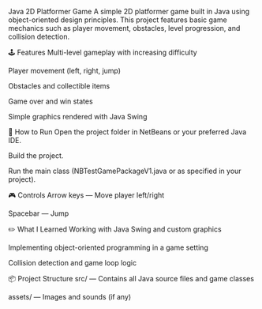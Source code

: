Java 2D Platformer Game
A simple 2D platformer game built in Java using object-oriented design principles. This project features basic game mechanics such as player movement, obstacles, level progression, and collision detection.

🕹️ Features
Multi-level gameplay with increasing difficulty

Player movement (left, right, jump)

Obstacles and collectible items

Game over and win states

Simple graphics rendered with Java Swing

🚀 How to Run
Open the project folder in NetBeans or your preferred Java IDE.

Build the project.

Run the main class (NBTestGamePackageV1.java or as specified in your project).

🎮 Controls
Arrow keys — Move player left/right

Spacebar — Jump

✏️ What I Learned
Working with Java Swing and custom graphics

Implementing object-oriented programming in a game setting

Collision detection and game loop logic

📦 Project Structure
src/ — Contains all Java source files and game classes

assets/ — Images and sounds (if any)

